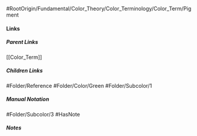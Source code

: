 #RootOrigin/Fundamental/Color_Theory/Color_Terminology/Color_Term/Pigment
#### Links
##### Parent Links
[[Color_Term]]
##### Children Links
#Folder/Reference
#Folder/Color/Green
#Folder/Subcolor/1
##### Manual Notation
#Folder/Subcolor/3
#HasNote
##### Notes